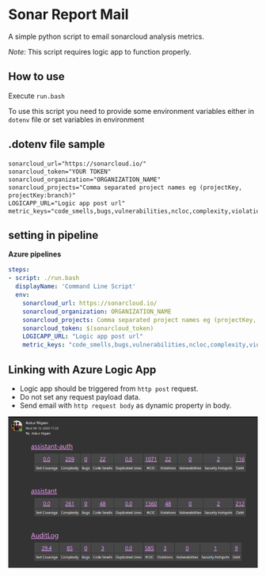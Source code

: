# Sonar Report Mail

A simple python script to email sonarcloud analysis metrics.

_Note:_ This script requires logic app to function properly.

## How to use

Execute `run.bash`

To use this script you need to provide some environment variables either in `dotenv` file or set variables in environment

## .dotenv file sample

```dotenv
sonarcloud_url="https://sonarcloud.io/"
sonarcloud_token="YOUR TOKEN"
sonarcloud_organization="ORGANIZATION_NAME"
sonarcloud_projects="Comma separated project names eg (projectKey, projectKey:branch)"
LOGICAPP_URL="Logic app post url"
metric_keys="code_smells,bugs,vulnerabilities,ncloc,complexity,violations,security_hotspots,sqale_index,coverage,duplicated_lines_density"
```

## setting in pipeline

**Azure pipelines**
``` yaml
steps:
- script: ./run.bash
  displayName: 'Command Line Script'
  env:
    sonarcloud_url: https://sonarcloud.io/
    sonarcloud_organization: ORGANIZATION_NAME
    sonarcloud_projects: Comma separated project names eg (projectKey, projectKey:branch)
    sonarcloud_token: $(sonarcloud_token)
    LOGICAPP_URL: "Logic app post url"
    metric_keys: "code_smells,bugs,vulnerabilities,ncloc,complexity,violations,security_hotspots,sqale_index,coverage,duplicated_lines_density"
```

## Linking with Azure Logic App

- Logic app should be triggered from `http post` request.
- Do not set any request payload data.
- Send email with `http request body` as dynamic property in body.

![sample email](./docs/sampleEmail.png)
